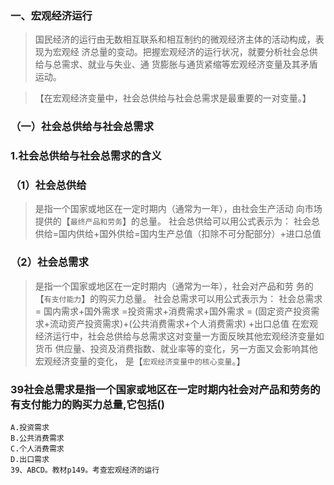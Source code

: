### 一、宏观经济运行
>   国民经济的运行由无数相互联系和相互制约的微观经济主体的活动构成，表现为宏观经
    济总量的变动。把握宏观经济的运行状况，就要分析社会总供给与总需求、就业与失业、通
    货膨胀与通货紧缩等宏观经济变量及其矛盾运动。

>   【在宏观经济变量中，社会总供给与社会总需求是最重要的一对变量。】

### （一）社会总供给与社会总需求
### 1.社会总供给与社会总需求的含义
### （1）社会总供给
>   是指一个国家或地区在一定时期内（通常为一年），由社会生产活动
    向市场提供的【`最终产品和劳务`】的总量。
社会总供给可以用公式表示为：
    社会总供给=国内供给+国外供给=国内生产总值（扣除不可分配部分）+进口总值

### （2）社会总需求
>   是指一个国家或地区在一定时期内（通常为一年），社会对产品和劳
    务的【`有支付能力`】的购买力总量。
社会总需求可以用公式表示为：
    社会总需求 = 国内需求+国外需求
               =投资需求+消费需求+国外需求
               = (固定资产投资需求+流动资产投资需求)+(公共消费需求+个人消费需求)
                 +出口总值
    在宏观经济运行中，社会总供给与总需求这对变量一方面反映其他宏观经济变量如货币
    供应量、投资及消费指数、就业率等的变化，另一方面又会影响其他宏观经济变量的变化，
    是【`宏观经济变量中的核心变量`。】


### 39社会总需求是指一个国家或地区在一定时期内社会对产品和劳务的有支付能力的购买力总量,它包括()
    A.投资需求
    B.公共消费需求
    C.个人消费需求
    D.出口需求
    39、ABCD。教材p149。考查宏观经济的运行
